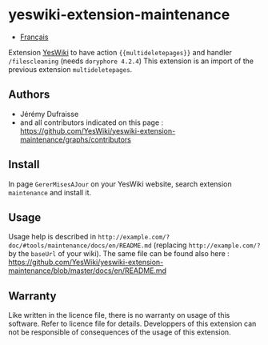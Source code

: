 # yeswiki-extension-maintenance

 - [Français](LISEZMOI.md)

Extension [YesWiki](https://yeswiki.net/) to have action `{{multideletepages}}` and handler `/filescleaning` (needs `doryphore 4.2.4`)
This extension is an import of the previous extension `multideletepages`.

## Authors

 - Jérémy Dufraisse
 - and all contributors indicated on this page : <https://github.com/YesWiki/yeswiki-extension-maintenance/graphs/contributors>

## Install

In page `GererMisesAJour` on your YesWiki website, search extension `maintenance` and install it.

## Usage

Usage help is described in `http://example.com/?doc/#tools/maintenance/docs/en/README.md` (replacing `http://example.com/?` by the `baseUrl` of your wiki). The same file can be found also here : https://github.com/YesWiki/yeswiki-extension-maintenance/blob/master/docs/en/README.md

## Warranty

Like written in the licence file, there is no warranty on usage of this software. Refer to licence file for details.
Developpers of this extension can not be responsible of consequences of the usage of this extension.
